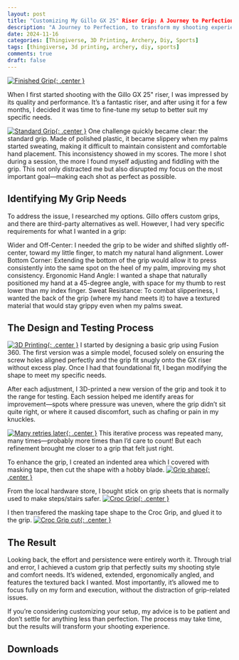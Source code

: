```yaml
---
layout: post
title: "Customizing My Gillo GX 25" Riser Grip: A Journey to Perfection"
description: "A Journey to Perfection, to transform my shooting experience"
date: 2024-11-16
categories: [Thingiverse, 3D Printing, Archery, Diy, Sports]
tags: [thingiverse, 3d printing, archery, diy, sports]
comments: true
draft: false
---
```

[![Finished Grip](/assets/241116-finishedgrip.jpg){: .center }](/assets/241116-finishedgrip.jpg)

When I first started shooting with the Gillo GX 25" riser, I was impressed by its quality and performance. It’s a fantastic riser, and after using it for a few months, I decided it was time to fine-tune my setup to better suit my specific needs.

[![Standard Grip](/assets/241116-standardgrip.jpg){: .center }](/assets/241116-standardgrip.jpg)
One challenge quickly became clear: the standard grip. Made of polished plastic, it became slippery when my palms started sweating, making it difficult to maintain consistent and comfortable hand placement. This inconsistency showed in my scores. The more I shot during a session, the more I found myself adjusting and fiddling with the grip. This not only distracted me but also disrupted my focus on the most important goal—making each shot as perfect as possible.

## Identifying My Grip Needs
To address the issue, I researched my options. Gillo offers custom grips, and there are third-party alternatives as well. However, I had very specific requirements for what I wanted in a grip:

Wider and Off-Center: I needed the grip to be wider and shifted slightly off-center, toward my little finger, to match my natural hand alignment.
Lower Bottom Corner: Extending the bottom of the grip would allow it to press consistently into the same spot on the heel of my palm, improving my shot consistency.
Ergonomic Hand Angle: I wanted a shape that naturally positioned my hand at a 45-degree angle, with space for my thumb to rest lower than my index finger.
Sweat Resistance: To combat slipperiness, I wanted the back of the grip (where my hand meets it) to have a textured material that would stay grippy even when my palms sweat.

## The Design and Testing Process
[![3D Printing](/assets/241116-3dprinting.jpg){: .center }](/assets/241116-3dprinting.jpg)
I started by designing a basic grip using Fusion 360. The first version was a simple model, focused solely on ensuring the screw holes aligned perfectly and the grip fit snugly onto the GX riser without excess play. Once I had that foundational fit, I began modifying the shape to meet my specific needs.

After each adjustment, I 3D-printed a new version of the grip and took it to the range for testing. Each session helped me identify areas for improvement—spots where pressure was uneven, where the grip didn’t sit quite right, or where it caused discomfort, such as chafing or pain in my knuckles.

[![Many retries later](/assets/241116-manyretries.jpg){: .center }](/assets/241116-manyretries.jpg)
This iterative process was repeated many, many times—probably more times than I’d care to count! But each refinement brought me closer to a grip that felt just right.

To enhance the grip, I created an indented area which I covered with masking tape, then cut the shape with a hobby blade.
[![Grip shape](/assets/241116-maskingtape.jpg){: .center }](/assets/241116-maskingtape.jpg)

From the local hardware store, I bought stick on grip sheets that is normally used to make steps/stairs safer. 
[![Croc Grip](/assets/241116-crocgrip.jpg){: .center }](/assets/241116-crocgrip.jpg)

I then transfered the masking tape shape to the Croc Grip, and glued it to the grip.
[![Croc Grip cut](/assets/241116-maskingtapecrocgrip.jpg){: .center }](/assets/241116-maskingtapecrocgrip.jpg)

## The Result
Looking back, the effort and persistence were entirely worth it. Through trial and error, I achieved a custom grip that perfectly suits my shooting style and comfort needs. It’s widened, extended, ergonomically angled, and features the textured back I wanted. Most importantly, it’s allowed me to focus fully on my form and execution, without the distraction of grip-related issues.

If you’re considering customizing your setup, my advice is to be patient and don’t settle for anything less than perfection. The process may take time, but the results will transform your shooting experience.

## Downloads